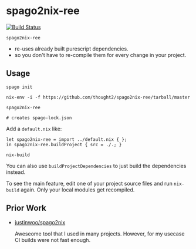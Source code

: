 # spago2nix-ree

[![Build Status](https://travis-ci.com/thought2/spago2nix-ree.svg?branch=master)](https://travis-ci.com/thought2/spago2nix-ree)

`spago2nix-ree`

- re-uses already built purescript dependencies.
- so you don't have to re-compile them for every change in your project.

## Usage

```
spago init

nix-env -i -f https://github.com/thought2/spago2nix-ree/tarball/master

spago2nix-ree

# creates spago-lock.json
```

Add a `default.nix` like:

```
let spago2nix-ree = import ../default.nix { };
in spago2nix-ree.buildProject { src = ./.; }
```

```
nix-build
```

You can also use `buildProjectDependencies` to just build the dependencies instead.

To see the main feature, edit one of your project source files and run `nix-build` again. Only your local modules get recompiled.

## Prior Work

- [justinwoo/spago2nix](https://github.com/justinwoo/spago2nix)

  Aweseome tool that I used in many projects. However, for my usecase CI builds were not fast enough.
